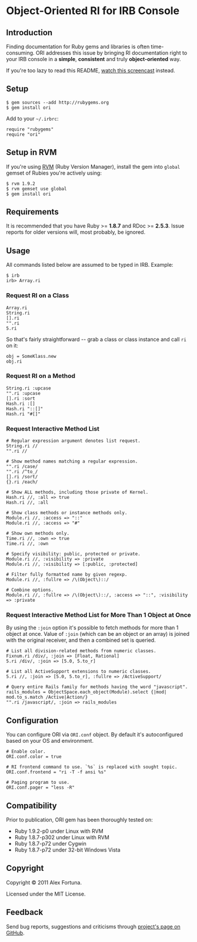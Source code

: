 Object-Oriented RI for IRB Console
==================================

Introduction
------------

Finding documentation for Ruby gems and libraries is often time-consuming.
ORI addresses this issue by bringing RI documentation right to your IRB console in a **simple**, **consistent** and truly **object-oriented** way.

If you're too lazy to read this README, [watch this screencast](http://www.screencast-o-matic.com/watch/cXVVYuXpH) instead.


Setup
-----

    $ gem sources --add http://rubygems.org
    $ gem install ori

Add to your `~/.irbrc`:

    require "rubygems"
    require "ori"


Setup in RVM
------------

If you're using [RVM](http://rvm.beginrescueend.com/) (Ruby Version Manager), install the gem into `global` gemset of Rubies you're actively using:

    $ rvm 1.9.2
    $ rvm gemset use global
    $ gem install ori


Requirements
------------

It is recommended that you have Ruby >= **1.8.7** and RDoc >= **2.5.3**. Issue reports for older versions will, most probably, be ignored.


Usage
-----

All commands listed below are assumed to be typed in IRB. Example:

    $ irb
    irb> Array.ri

### Request RI on a Class ##

    Array.ri
    String.ri
    [].ri
    "".ri
    5.ri

So that's fairly straightforward -- grab a class or class instance and call `ri` on it:

    obj = SomeKlass.new
    obj.ri

### Request RI on a Method ###

    String.ri :upcase
    "".ri :upcase
    [].ri :sort
    Hash.ri :[]
    Hash.ri "::[]"
    Hash.ri "#[]"

### Request Interactive Method List ###

    # Regular expression argument denotes list request.
    String.ri //
    "".ri //

    # Show method names matching a regular expression.
    "".ri /case/
    "".ri /^to_/
    [].ri /sort/
    {}.ri /each/

    # Show ALL methods, including those private of Kernel.
    Hash.ri //, :all => true
    Hash.ri //, :all

    # Show class methods or instance methods only.
    Module.ri //, :access => "::"
    Module.ri //, :access => "#"

    # Show own methods only.
    Time.ri //, :own => true
    Time.ri //, :own

    # Specify visibility: public, protected or private.
    Module.ri //, :visibility => :private
    Module.ri //, :visibility => [:public, :protected]

    # Filter fully formatted name by given regexp.
    Module.ri //, :fullre => /\(Object\)::/

    # Combine options.
    Module.ri //, :fullre => /\(Object\)::/, :access => "::", :visibility => :private

### Request Interactive Method List for More Than 1 Object at Once ###

By using the `:join` option it's possible to fetch methods for more
than 1 object at once. Value of `:join` (which can be an object or an array)
is joined with the original receiver, and then a combined set is queried.

    # List all division-related methods from numeric classes.
    Fixnum.ri /div/, :join => [Float, Rational]
    5.ri /div/, :join => [5.0, 5.to_r]

    # List all ActiveSupport extensions to numeric classes.
    5.ri //, :join => [5.0, 5.to_r], :fullre => /ActiveSupport/

    # Query entire Rails family for methods having the word "javascript".
    rails_modules = ObjectSpace.each_object(Module).select {|mod| mod.to_s.match /Active|Action/}
    "".ri /javascript/, :join => rails_modules


Configuration
-------------

You can configure ORI via `ORI.conf` object. By default it's autoconfigured based on your OS and environment.

    # Enable color.
    ORI.conf.color = true

    # RI frontend command to use. `%s` is replaced with sought topic.
    ORI.conf.frontend = "ri -T -f ansi %s"

    # Paging program to use.
    ORI.conf.pager = "less -R"


Compatibility
-------------

Prior to publication, ORI gem has been thoroughly tested on:

* Ruby 1.9.2-p0 under Linux with RVM
* Ruby 1.8.7-p302 under Linux with RVM
* Ruby 1.8.7-p72 under Cygwin
* Ruby 1.8.7-p72 under 32-bit Windows Vista


Copyright
---------

Copyright &copy; 2011 Alex Fortuna.

Licensed under the MIT License.


Feedback
--------

Send bug reports, suggestions and criticisms through [project's page on GitHub](http://github.com/dadooda/ori).

